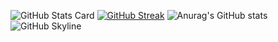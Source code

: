 ![GitHub Stats Card](https://github-readme-stats.vercel.app/api?username=Sulemanali511)
[![GitHub Streak](https://github-readme-streak-stats.herokuapp.com?user=sulemanalibuiltin&date_format=M%20j%5B%2C%20Y%5D)](https://git.io/streak-stats)
![Anurag's GitHub stats](https://github-readme-stats.vercel.app/api?username=sulemanalibuiltin&show_icons=true&theme=radical)
![GitHub Skyline](https://skyline.github.com/sulemanalibuiltin/2020)
